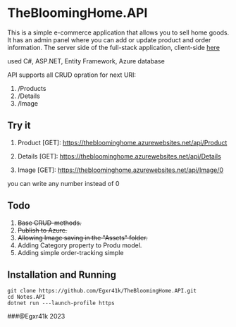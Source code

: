 # TheBloomingHome.API

This is a simple e-commerce application that allows you to sell home goods. It has an admin panel where you can add or update product and order information.
The server side of the full-stack application, client-side [here](https://github.com/Egxr41k/TheBloomingHome.UI/)

used C#, ASP.NET, Entity Framework, Azure database

API supports all CRUD opration for next URI:

1. /Products
2. /Details
3. /Image

## Try it
1. Product [GET]: 
	https://thebloominghome.azurewebsites.net/api/Product

2. Details [GET]:
	https://thebloominghome.azurewebsites.net/api/Details 

3.  Image   [GET]:
	https://thebloominghome.azurewebsites.net/api/Image/0

you can write any number instead of 0

## Todo
1. ~~Base CRUD-methods.~~
2. ~~Publish to Azure.~~
3. ~~Allowing Image saving in the "Assets" folder.~~
4. Adding Category property to Produ model.
5. Adding simple order-tracking simple


## Installation and Running 
```
git clone https://github.com/Egxr41k/TheBloomingHome.API.git 
cd Notes.API
dotnet run ---launch-profile https
```

###@Egxr41k 2023
